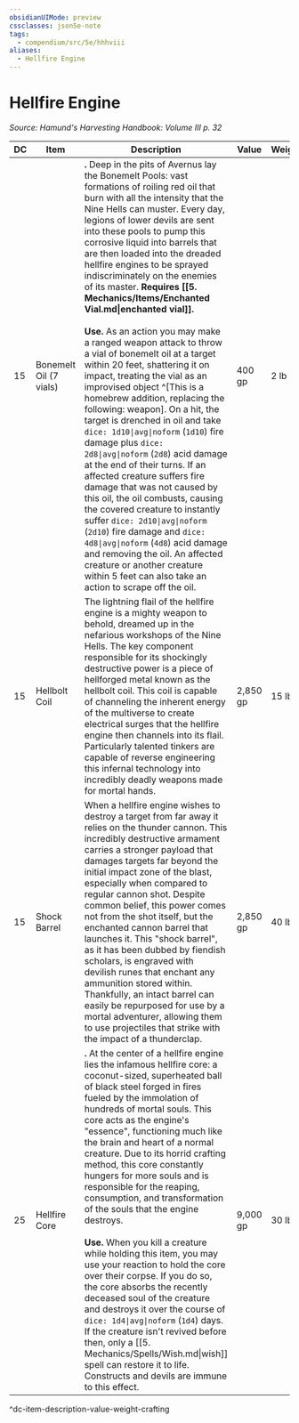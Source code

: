 ```yaml
---
obsidianUIMode: preview
cssclasses: json5e-note
tags:
  - compendium/src/5e/hhhviii
aliases:
  - Hellfire Engine
---
```

# Hellfire Engine
*Source: Hamund's Harvesting Handbook: Volume III p. 32* 

| DC | Item | Description | Value | Weight | Crafting |
|----|------|-------------|-------|--------|----------|
| 15 | Bonemelt Oil (7 vials) | **.** Deep in the pits of Avernus lay the Bonemelt Pools: vast formations of roiling red oil that burn with all the intensity that the Nine Hells can muster. Every day, legions of lower devils are sent into these pools to pump this corrosive liquid into barrels that are then loaded into the dreaded hellfire engines to be sprayed indiscriminately on the enemies of its master. **Requires [[5. Mechanics/Items/Enchanted Vial.md\|enchanted vial]].**<br /><br />**Use.** As an action you may make a ranged weapon attack to throw a vial of bonemelt oil at a target within 20 feet, shattering it on impact, treating the vial as an improvised object ^[This is a homebrew addition, replacing the following: weapon]. On a hit, the target is drenched in oil and take `dice: 1d10\|avg\|noform` (`1d10`) fire damage plus `dice: 2d8\|avg\|noform` (`2d8`) acid damage at the end of their turns. If an affected creature suffers fire damage that was not caused by this oil, the oil combusts, causing the covered creature to instantly suffer `dice: 2d10\|avg\|noform` (`2d10`) fire damage and `dice: 4d8\|avg\|noform` (`4d8`) acid damage and removing the oil. An affected creature or another creature within 5 feet can also take an action to scrape off the oil. | 400 gp | 2 lb | — |
| 15 | Hellbolt Coil | The lightning flail of the hellfire engine is a mighty weapon to behold, dreamed up in the nefarious workshops of the Nine Hells. The key component responsible for its shockingly destructive power is a piece of hellforged metal known as the hellbolt coil. This coil is capable of channeling the inherent energy of the multiverse to create electrical surges that the hellfire engine then channels into its flail. Particularly talented tinkers are capable of reverse engineering this infernal technology into incredibly deadly weapons made for mortal hands. | 2,850 gp | 15 lb | [[5. Mechanics/Items/Hellbolt Striker.md\|Hellbolt Striker]] |
| 15 | Shock Barrel | When a hellfire engine wishes to destroy a target from far away it relies on the thunder cannon. This incredibly destructive armament carries a stronger payload that damages targets far beyond the initial impact zone of the blast, especially when compared to regular cannon shot. Despite common belief, this power comes not from the shot itself, but the enchanted cannon barrel that launches it. This "shock barrel", as it has been dubbed by fiendish scholars, is engraved with devilish runes that enchant any ammunition stored within. Thankfully, an intact barrel can easily be repurposed for use by a mortal adventurer, allowing them to use projectiles that strike with the impact of a thunderclap. | 2,850 gp | 40 lb | [[5. Mechanics/Items/Rumble Quiver.md\|Rumble Quiver]] |
| 25 | Hellfire Core | **.** At the center of a hellfire engine lies the infamous hellfire core: a coconut-sized, superheated ball of black steel forged in fires fueled by the immolation of hundreds of mortal souls. This core acts as the engine's "essence", functioning much like the brain and heart of a normal creature. Due to its horrid crafting method, this core constantly hungers for more souls and is responsible for the reaping, consumption, and transformation of the souls that the engine destroys.<br /><br />**Use.** When you kill a creature while holding this item, you may use your reaction to hold the core over their corpse. If you do so, the core absorbs the recently deceased soul of the creature and destroys it over the course of `dice: 1d4\|avg\|noform` (`1d4`) days. If the creature isn't revived before then, only a [[5. Mechanics/Spells/Wish.md\|wish]] spell can restore it to life. Constructs and devils are immune to this effect. | 9,000 gp | 30 lb | [[5. Mechanics/Items/Infernal Engine.md\|Infernal Engine]] |
^dc-item-description-value-weight-crafting

